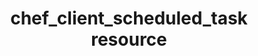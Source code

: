 ---
resource_reference: true
common_resource_functionality_multiple_packages: false
common_resource_functionality_resources_common_windows_security: false
cookbook_file_specificity: false
debug_recipes_chef_shell: false
handler_custom: false
handler_types: false
nameless_apt_update: false
nameless_build_essential: false
properties_multiple_packages: false
properties_resources_common_windows_security: false
properties_shortcode:
ps_credential_helper: false
registry_key: false
remote_directory_recursive_directories: false
remote_file_prevent_re_downloads: false
remote_file_unc_path: false
resource_directory_recursive_directories: false
resource_package_options: false
resources_common_atomic_update: false
resources_common_guard_interpreter: false
resources_common_guards: true
resources_common_notification: true
resources_common_properties: true
ruby_style_basics_chef_log: false
syntax_shortcode:
template_requirements: false
unit_file_verification: false
title: chef_client_scheduled_task resource
resource: chef_client_scheduled_task
aliases:
- "/resource_chef_client_scheduled_task.html"
menu:
  infra:
    title: chef_client_scheduled_task
    identifier: chef_infra/cookbook_reference/resources/chef_client_scheduled_task
      chef_client_scheduled_task
    parent: chef_infra/cookbook_reference/resources
resource_description_list:
- markdown: Use the **chef_client_scheduled_task** resource to setup the Chef Infra
    Client to run as a Windows scheduled task. This resource will also create the
    specified log directory if it doesn't already exist.
resource_new_in: '16.0'
syntax_full_code_block: |-
  chef_client_scheduled_task 'name' do
    accept_chef_license      true, false # default value: false
    chef_binary_path         String # default value: "C:/opscode/chef/bin/chef-client"
    config_directory         String # default value: "/etc/chef"
    daemon_options           Array
    frequency                String # default value: "minute"
    frequency_modifier       Integer, String # default value: 30
    log_directory            String # default value: "CONFIG_DIRECTORY/log"
    log_file_name            String # default value: "client.log"
    password                 String
    run_on_battery           true, false # default value: true
    splay                    Integer, String # default value: 300
    start_date               String
    start_time               String
    task_name                String # default value: "chef-client"
    user                     String # default value: "System"
    action                   Symbol # defaults to :add if not specified
  end
syntax_properties_list:
syntax_full_properties_list:
- "`chef_client_scheduled_task` is the resource."
- "`name` is the name given to the resource block."
- "`action` identifies which steps Chef Infra Client will take to bring the node into
  the desired state."
- "`accept_chef_license`, `chef_binary_path`, `config_directory`, `daemon_options`,
  `frequency`, `frequency_modifier`, `log_directory`, `log_file_name`, `password`,
  `run_on_battery`, `splay`, `start_date`, `start_time`, `task_name`, and `user` are
  the properties available to this resource."
actions_list:
  :add:
    markdown: Add a Windows Scheduled Task that runs Chef Infra Client.
  :nothing:
    shortcode: resources_common_actions_nothing.md
  :remove:
    markdown: Remove a Windows Scheduled Task that runs Chef Infra Client.
properties_list:
- property: accept_chef_license
  ruby_type: true, false
  required: false
  default_value: 'false'
  description_list:
  - markdown: Accept the Chef Online Master License and Services Agreement. See <https://www.chef.io/online-master-agreement/>
- property: chef_binary_path
  ruby_type: String
  required: false
  default_value: C:/opscode/chef/bin/chef-client
  description_list:
  - markdown: The path to the chef-client binary.
- property: config_directory
  ruby_type: String
  required: false
  default_value: "/etc/chef"
  description_list:
  - markdown: The path of the config directory.
- property: daemon_options
  ruby_type: Array
  required: false
  default_value: lazy default
  description_list:
  - markdown: An array of options to pass to the chef-client command.
- property: frequency
  ruby_type: String
  required: false
  default_value: minute
  allowed_values: '"minute", "hourly", "daily", "monthly", "once", "on_logon", "onstart",
    "on_idle"'
  description_list:
  - markdown: Frequency with which to run the task.
- property: frequency_modifier
  ruby_type: Integer, String
  required: false
  default_value: '30'
  description_list:
  - markdown: Numeric value to go with the scheduled task frequency
- property: log_directory
  ruby_type: String
  required: false
  default_value: CONFIG_DIRECTORY/log
  description_list:
  - markdown: The path of the directory to create the log file in.
- property: log_file_name
  ruby_type: String
  required: false
  default_value: client.log
  description_list:
  - markdown: The name of the log file to use.
- property: password
  ruby_type: String
  required: false
  description_list:
  - markdown: The password for the user that Chef Infra Client runs as.
- property: run_on_battery
  ruby_type: true, false
  required: false
  default_value: 'true'
  description_list:
  - markdown: Run the Chef Infra Client task when the system is on batteries.
- property: splay
  ruby_type: Integer, String
  required: false
  default_value: '300'
  description_list:
  - markdown: A random number of seconds between 0 and X to add to interval so that
      all chef-client commands don't execute at the same time.
- property: start_date
  ruby_type: String
  required: false
  description_list:
  - markdown: 'The start date for the task in m:d:Y format (ex: 12/17/2020).'
- property: start_time
  ruby_type: String
  required: false
  description_list:
  - markdown: 'The start time for the task in HH:mm format (ex: 14:00). If the frequency
      is minute default start time will be Time.now plus the frequency_modifier number
      of minutes.'
- property: task_name
  ruby_type: String
  required: false
  default_value: chef-client
  description_list:
  - markdown: The name of the scheduled task to create.
- property: user
  ruby_type: String
  required: false
  default_value: System
  description_list:
  - markdown: The name of the user that Chef Infra Client runs as.
examples: |
  **Setup Chef Infra Client to run using the default 30 minute cadence**:

  ```ruby
    chef_client_scheduled_task "Run Chef Infra Client as a scheduled task"
  ```

  **Run Chef Infra Client on system start**:

  ```ruby
    chef_client_scheduled_task 'Chef Infra Client on start' do
      frequency 'onstart'
    end
  ```

  **Run Chef Infra Client with extra options passed to the client**:

  ```ruby
    chef_client_scheduled_task "Run an override recipe" do
      daemon_options ["--override-runlist mycorp_base::default"]
    end
  ```
---